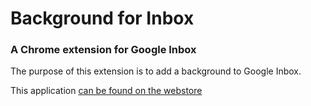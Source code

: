 # Background for Inbox
### A Chrome extension for Google Inbox

The purpose of this extension is to add a background to Google Inbox.

This application [can be found on the webstore](https://chrome.google.com/webstore/detail/background-for-inbox/comnjhiolfpohdfffgggojgamelmanac)
